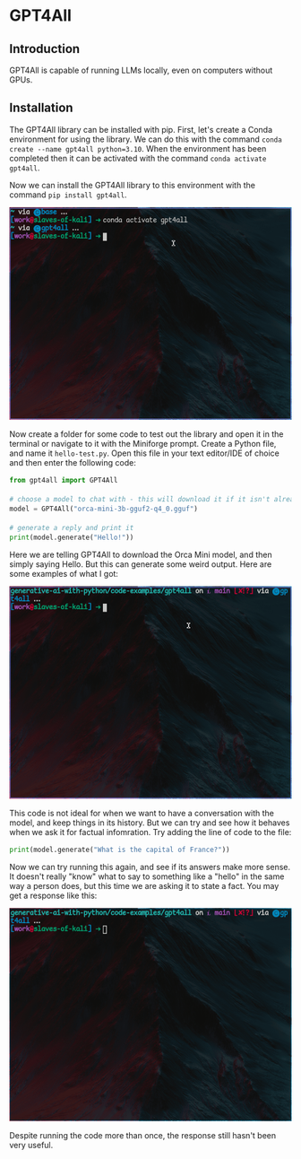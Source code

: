 # GPT4All

## Introduction

GPT4All is capable of running LLMs locally, even on computers without GPUs.

## Installation

The GPT4All library can be installed with pip. First, let's create a Conda environment for using the library. We can do this with the command `conda create --name gpt4all python=3.10`. When the environment has been completed then it can be activated with the command `conda activate gpt4all`.

Now we can install the GPT4All library to this environment with the command `pip install gpt4all`.

![](images/gpt4all/pip-install-gpt4all.gif)

Now create a folder for some code to test out the library and open it in the terminal or navigate to it with the Miniforge prompt. Create a Python file, and name it `hello-test.py`. Open this file in your text editor/IDE of choice and then enter the following code:

```python
from gpt4all import GPT4All

# choose a model to chat with - this will download it if it isn't already present on your machine
model = GPT4All("orca-mini-3b-gguf2-q4_0.gguf")

# generate a reply and print it
print(model.generate("Hello!"))
```

Here we are telling GPT4All to download the Orca Mini model, and then simply saying Hello. But this can generate some weird output. Here are some examples of what I got:

![](images/gpt4all/hello.gif)

This code is not ideal for when we want to have a conversation with the model, and keep things in its history. But we can try and see how it behaves when we ask it for factual infomration. Try adding the line of code to the file:

```python
print(model.generate("What is the capital of France?"))
```

Now we can try running this again, and see if its answers make more sense. It doesn't really "know" what to say to something like a "hello" in the same way a person does, but this time we are asking it to state a fact. You may get a response like this:

![](images/gpt4all/france.gif)

Despite running the code more than once, the response still hasn't been very useful. 